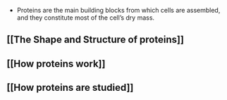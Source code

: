 
- Proteins are the main building blocks from which cells are assembled, and they constitute most of the cell’s dry mass.
## [[The Shape and Structure of proteins]]

## [[How proteins work]]
## [[How proteins are studied]]
